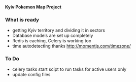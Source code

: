 #### Kyiv Pokemon Map Project

### What is ready
- getting Kyiv territory and dividing it in sectors
- Database models are set up completely
- Redis is caching, Celery is working too
- time autodetecting thanks http://momentjs.com/timezone/

### To Do
- celery tasks start scipt to run tasks for active users only
- update config files

